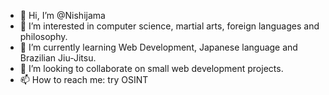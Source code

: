 - 👋 Hi, I’m @Nishijama
- 👀 I’m interested in computer science, martial arts, foreign languages and philosophy.
- 🌱 I’m currently learning Web Development, Japanese language and Brazilian Jiu-Jitsu.
- 💞️ I’m looking to collaborate on small web development projects.
- 📫 How to reach me:  try OSINT

<!---
Nishijama/Nishijama is a ✨ special ✨ repository because its `README.md` (this file) appears on your GitHub profile.
You can click the Preview link to take a look at your changes.
--->
